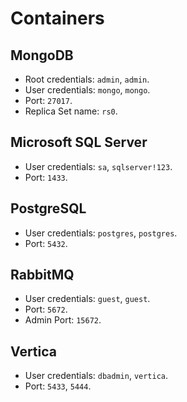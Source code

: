 # Containers

## MongoDB
- Root credentials: `admin`, `admin`.
- User credentials: `mongo`, `mongo`.
- Port: `27017`.
- Replica Set name: `rs0`.

## Microsoft SQL Server
- User credentials: `sa`, `sqlserver!123`.
- Port: `1433`.

## PostgreSQL
- User credentials: `postgres`, `postgres`.
- Port: `5432`.

## RabbitMQ
- User credentials: `guest`, `guest`.
- Port: `5672`.
- Admin Port: `15672`.

## Vertica
- User credentials: `dbadmin`, `vertica`.
- Port: `5433`, `5444`.